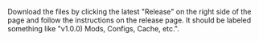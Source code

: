 Download the files by clicking the latest "Release" on the right side of the page and follow the instructions on the release page. It should be labeled something like "v1.0.0) Mods, Configs, Cache, etc.".
